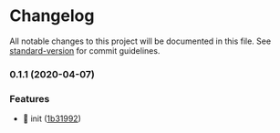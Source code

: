# Changelog

All notable changes to this project will be documented in this file. See [standard-version](https://github.com/conventional-changelog/standard-version) for commit guidelines.

### 0.1.1 (2020-04-07)


### Features

* 🎸 init ([1b31992](https://github.com/Tracy-Chang/vue-preset-mobile/commit/1b31992fb8b79266a5287ce545887e3722638f89))
